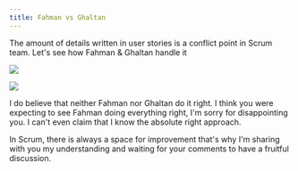 ```yaml
---
title: Fahman vs Ghaltan
---
```


The amount of details written in user stories is a conflict point in
Scrum team. Let's see how Fahman & Ghaltan handle it

<img
src="https://media.licdn.com/dms/image/C4D12AQEk65XvxtR_OA/article-inline_image-shrink_1500_2232/0?e=1562803200&v=beta&t=FycantCbGxr9jXnvJfAVWUB0gWCc-S7aOmb-QFlGqBA">


<img 
src="https://media.licdn.com/dms/image/C4D12AQFH4WsgGVKkHA/article-inline_image-shrink_1500_2232/0?e=1562803200&v=beta&t=cjL70cRRjorDBNZo0Ij-OVi_9CqgqHL_3wcDvVJBxIg">

I do believe that neither Fahman nor Ghaltan do it right. I think you
were expecting to see Fahman doing everything right, I'm sorry for
disappointing you. I can't even claim that I know the absolute right
approach.

In Scrum, there is always a space for improvement that's why I'm sharing
with you my understanding and waiting for your comments to have a
fruitful discussion.

